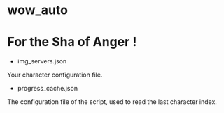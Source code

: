 # wow_auto

# For the Sha of Anger !

* img_servers.json

Your character configuration file.

* progress_cache.json

The configuration file of the script, used to read the last character index.
